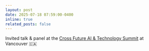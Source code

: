```yaml
---
layout: post
date: 2025-07-18 07:59:00-0400
inline: true
related_posts: false
---
```


Invited talk & panel at the [Cross Future AI & Technology Summit](https://www.cross-future.com/) at Vancouver :canada: